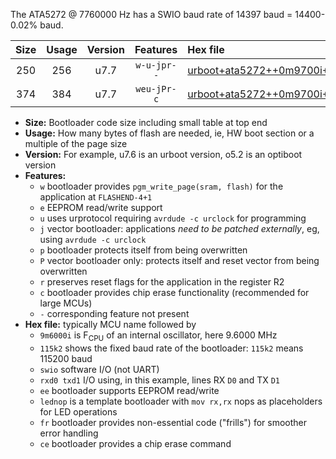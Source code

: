 The ATA5272 @ 7760000 Hz has a SWIO baud rate of 14397 baud = 14400-0.02% baud.

|Size|Usage|Version|Features|Hex file|
|:-:|:-:|:-:|:-:|:--|
|250|256|u7.7|`w-u-jpr--`|[urboot+ata5272++0m9700i++++1k8_swio_rxb0_txb1_lednop.hex](https://raw.githubusercontent.com/stefanrueger/urboot.hex/main/mcus/ata5272/internal_oscillator/fint++0m9700_Hz/br++++1k8_bps/urboot+ata5272++0m9700i++++1k8_swio_rxb0_txb1_lednop.hex)|
|374|384|u7.7|`weu-jPr-c`|[urboot+ata5272++0m9700i++++1k8_swio_rxb0_txb1_ee_lednop_fr_ce.hex](https://raw.githubusercontent.com/stefanrueger/urboot.hex/main/mcus/ata5272/internal_oscillator/fint++0m9700_Hz/br++++1k8_bps/urboot+ata5272++0m9700i++++1k8_swio_rxb0_txb1_ee_lednop_fr_ce.hex)|

- **Size:** Bootloader code size including small table at top end
- **Usage:** How many bytes of flash are needed, ie, HW boot section or a multiple of the page size
- **Version:** For example, u7.6 is an urboot version, o5.2 is an optiboot version
- **Features:**
  + `w` bootloader provides `pgm_write_page(sram, flash)` for the application at `FLASHEND-4+1`
  + `e` EEPROM read/write support
  + `u` uses urprotocol requiring `avrdude -c urclock` for programming
  + `j` vector bootloader: applications *need to be patched externally*, eg, using `avrdude -c urclock`
  + `p` bootloader protects itself from being overwritten
  + `P` vector bootloader only: protects itself and reset vector from being overwritten
  + `r` preserves reset flags for the application in the register R2
  + `c` bootloader provides chip erase functionality (recommended for large MCUs)
  + `-` corresponding feature not present
- **Hex file:** typically MCU name followed by
  + `9m6000i` is F<sub>CPU</sub> of an internal oscillator, here 9.6000 MHz
  + `115k2` shows the fixed baud rate of the bootloader: `115k2` means 115200 baud
  + `swio` software I/O (not UART)
  + `rxd0 txd1` I/O using, in this example, lines RX `D0` and TX `D1`
  + `ee` bootloader supports EEPROM read/write
  + `lednop` is a template bootloader with `mov rx,rx` nops as placeholders for LED operations
  + `fr` bootloader provides non-essential code ("frills") for smoother error handling
  + `ce` bootloader provides a chip erase command
